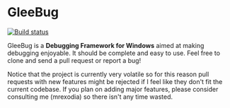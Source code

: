# GleeBug

[![Build status](https://ci.appveyor.com/api/projects/status/k5hgwxxqcc6fiskw?svg=true)](https://ci.appveyor.com/project/mrexodia/gleebug/build/artifacts)

GleeBug is a **Debugging Framework for Windows** aimed at making debugging enjoyable. It should be complete and easy to use. Feel free to clone and send a pull request or report a bug!

Notice that the project is currently very volatile so for this reason pull requests with new features might be rejected if I feel like they don't fit the current codebase. If you plan on adding major features, please consider consulting me (mrexodia) so there isn't any time wasted.
